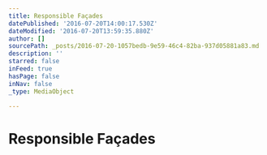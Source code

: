 ```yaml
---
title: Responsible Façades
datePublished: '2016-07-20T14:00:17.530Z'
dateModified: '2016-07-20T13:59:35.880Z'
author: []
sourcePath: _posts/2016-07-20-1057bedb-9e59-46c4-82ba-937d05881a83.md
description: ''
starred: false
inFeed: true
hasPage: false
inNav: false
_type: MediaObject

---
```

# Responsible Façades